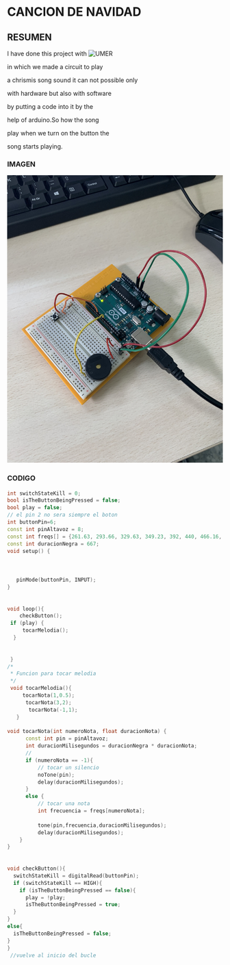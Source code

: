 # CANCION DE NAVIDAD


## RESUMEN

I have done this project with ![UMER](https://github.com/umershahzad12)



in which we made a circuit to play



a chrismis song sound it can not possible only



with hardware but also with software



by putting a code into it by the



help of arduino.So how the song 



play when we turn on the button the 



song starts playing.






### IMAGEN


![](https://github.com/Hanzla55/Arduino/blob/main/cancion%20navidad.jpg?raw=true)




### CODIGO

``` C++
int switchStateKill = 0;
bool isTheButtonBeingPressed = false;
bool play = false;
// el pin 2 no sera siempre el boton
int buttonPin=6;
const int pinAltavoz = 8;
const int freqs[] = {261.63, 293.66, 329.63, 349.23, 392, 440, 466.16, 523.25, 587.33, 587.33, 659.25,698.46, 783.99, 880, 932.33, 1046.50};
const int duracionNegra = 667; 
void setup() {
  
 
  
   pinMode(buttonPin, INPUT);
}


void loop(){
    checkButton();
 if (play) {
     tocarMelodia();
  }
  

 }
/*
 * Funcion para tocar melodia
 */
 void tocarMelodia(){
     tocarNota(1,0.5);
      tocarNota(3,2);
       tocarNota(-1,1);
   }

void tocarNota(int numeroNota, float duracionNota) {
      const int pin = pinAltavoz;
      int duracionMilisegundos = duracionNegra * duracionNota;
      //
      if (numeroNota == -1){
          // tocar un silencio
          noTone(pin);
          delay(duracionMilisegundos);
      }
      else {
          // tocar una nota
          int frecuencia = freqs[numeroNota];
          
          tone(pin,frecuencia,duracionMilisegundos);
          delay(duracionMilisegundos);
    }
}


void checkButton(){
  switchStateKill = digitalRead(buttonPin);
  if (switchStateKill == HIGH){
    if (isTheButtonBeingPressed == false){
      play = !play;
      isTheButtonBeingPressed = true;
  }
}
else{
  isTheButtonBeingPressed = false;
}
}
 //vuelve al inicio del bucle
